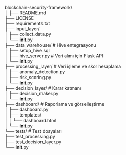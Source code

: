 blockchain-security-framework/  
│
├── README.md                
├── LICENSE                  
├── requirements.txt         
├── input_layer/             
│   ├── collect_data.py  
│   └── __init__.py  
├── data_warehouse/          # Hive entegrasyonu  
│   ├── setup_hive.sql  
│   ├── hive_server.py       # Veri alımı için Flask API  
│   └── __init__.py  
├── processing_layer/        # Veri işleme ve skor hesaplama  
│   ├── anomaly_detection.py  
│   ├── risk_scoring.py  
│   └── __init__.py  
├── decision_layer/          # Karar katmanı  
│   ├── decision_maker.py  
│   └── __init__.py    
├── dashboard/               # Raporlama ve görselleştirme  
│   ├── dashboard.py  
│   ├── templates/  
│   │   └── dashboard.html  
│   └── __init__.py  
└── tests/                   # Test dosyaları  
    ├── test_processing.py  
    ├── test_decision_layer.py  
    └── __init__.py  